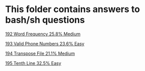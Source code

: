 # This folder contains answers to bash/sh questions
[192	Word Frequency 25.8%	Medium](https://leetcode.com/problems/word-frequency/)

[193	Valid Phone Numbers	23.6%	Easy](https://leetcode.com/problems/valid-phone-numbers/)

[194	Transpose File	21.1%	Medium](https://leetcode.com/problems/transpose-file/)

[195	Tenth Line	32.5%	Easy](https://leetcode.com/problems/tenth-line/)

